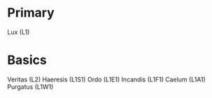 # Primary
Lux (L1)

# Basics
Veritas (L2)
Haeresis (L1S1)
Ordo (L1E1)
Incandis (L1F1)
Caelum (L1A1)
Purgatus (L1W1)